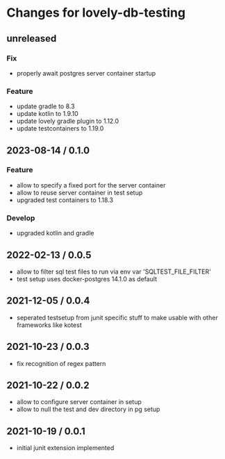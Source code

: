 # Changes for lovely-db-testing

## unreleased

### Fix

- properly await postgres server container startup

### Feature

- update gradle to 8.3
- update kotlin to 1.9.10
- update lovely gradle plugin to 1.12.0
- update testcontainers to 1.19.0

## 2023-08-14 / 0.1.0

### Feature

- allow to specify a fixed port for the server container
- allow to reuse server container in test setup
- upgraded test containers to 1.18.3

### Develop

- upgraded kotlin and gradle

## 2022-02-13 / 0.0.5

- allow to filter sql test files to run via env var 'SQLTEST_FILE_FILTER'
- test setup uses docker-postgres 14.1.0 as default

## 2021-12-05 / 0.0.4

- seperated testsetup from junit specific stuff to make usable with other frameworks like kotest

## 2021-10-23 / 0.0.3

- fix recognition of regex pattern

## 2021-10-22 / 0.0.2

- allow to configure server container in setup
- allow to null the test and dev directory in pg setup

## 2021-10-19 / 0.0.1

- initial junit extension implemented
